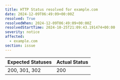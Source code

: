 ```yaml
---
title: HTTP Status resolved for example.com
date: 2024-12-09T06:49:09+00:00Z
resolved: True
resolvedWhen: 2024-12-09T06:49:09+00:00Z
resolvedStartTime: 2024-10-25T21:09:43.191474+00:00
severity: notice
affected:
  - example.com
section: issue
---
```


| Expected Statuses | Actual Status  |
|-------------------|----------------|
| 200, 301, 302 | 200 |
